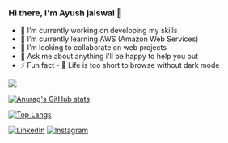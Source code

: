 ### Hi there, I'm Ayush jaiswal 👋

<!--
**Ayushjaisgit/Ayushjaisgit** is a ✨ _special_ ✨ repository because its `README.md` (this file) appears on your GitHub profile.

Here are some ideas to get you started:

- 🔭 I’m currently working on ...
- 🌱 I’m currently learning ...
- 👯 I’m looking to collaborate on ...
- 🤔 I’m looking for help with ...
- 💬 Ask me about ...
- 📫 How to reach me: ...
- 😄 Pronouns: ...
- ⚡ Fun fact: ...
-->
  
 - 🔭 I’m currently working on developing my skills
 - 🌱 I’m currently learning AWS (Amazon Web Services)
 - 👯 I’m looking to collaborate on web projects  
 - 💬 Ask me about anything i'll be happy to help you out
 - ⚡ Fun fact - 🌚 Life is too short to browse without dark mode
   

![](https://komarev.com/ghpvc/?username=Ayushjaisgit)

[![Anurag's GitHub stats](https://github-readme-stats.vercel.app/api?username=Ayushjaisgit&rank_icon=github&theme=tokyonight)](https://github.com/Ayushjaisgit/github-readme-stats) 


[![Top Langs](https://github-readme-stats.vercel.app/api/top-langs/?username=Ayushjaisgit&show_icons=true&theme=tokyonight&layout=donut-vertical)](https://github.com/Ayushjaisgit/github-readme-stats)

 [![LinkedIn](https://img.shields.io/badge/LinkedIn-0077B5?style=for-the-badge&logo=linkedin&logoColor=white)](https://www.linkedin.com/in/ayush-jaiswal-2a8238221?lipi=urn%3Ali%3Apage%3Ad_flagship3_profile_view_base_contact_details%3B9WnTPXCNRr2XezPh1D7Zbw%3D%3D) [![Instagram](	https://img.shields.io/badge/Instagram-E4405F?style=for-the-badge&logo=instagram&logoColor=white)](https://instagram.com/__ayuxh__93?igshid=MzNlNGNkZWQ4Mg==)
